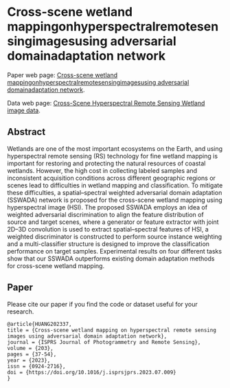 # Cross-scene wetland mappingonhyperspectralremotesensingimagesusing adversarial domainadaptation network

Paper web page: [Cross-scene wetland mappingonhyperspectralremotesensingimagesusing adversarial domainadaptation network](https://www.sciencedirect.com/science/article/abs/pii/S0924271623001909).

Data web page: [Cross-Scene Hyperspectral Remote Sensing Wetland image data](https://zenodo.org/records/8105220).

## Abstract

Wetlands are one of the most important ecosystems on the Earth, and using hyperspectral remote sensing (RS) technology for fine wetland mapping is important for restoring and protecting the natural resources of coastal wetlands. However, the high cost in collecting labeled samples and inconsistent acquisition conditions across different geographic regions or scenes lead to difficulties in wetland mapping and classification. To mitigate these difficulties, a spatial–spectral weighted adversarial domain adaptation (SSWADA) network is proposed for the cross-scene wetland mapping using hyperspectral image (HSI). The proposed SSWADA employs an idea of weighted adversarial discrimination to align the feature distribution of source and target scenes, where a generator or feature extractor with joint 2D–3D convolution is used to extract spatial–spectral features of HSI, a weighted discriminator is constructed to perform source instance weighting and a multi-classifier structure is designed to improve the classification performance on target samples. Experimental results on four different tasks show that our SSWADA outperforms existing domain adaptation methods for cross-scene wetland mapping.

## Paper

Please cite our paper if you find the code or dataset useful for your research.

```
@article{HUANG202337,
title = {Cross-scene wetland mapping on hyperspectral remote sensing images using adversarial domain adaptation network},
journal = {ISPRS Journal of Photogrammetry and Remote Sensing},
volume = {203},
pages = {37-54},
year = {2023},
issn = {0924-2716},
doi = {https://doi.org/10.1016/j.isprsjprs.2023.07.009}
}
```

